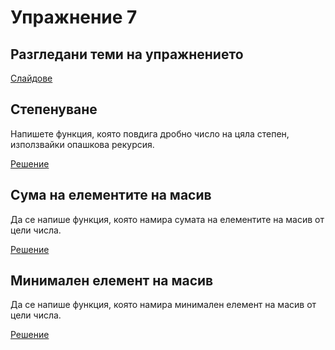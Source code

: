 Упражнение 7
============

Разгледани теми на упражнението
-------------------------------
[Слайдове](https://speakerdeck.com/dimitaruzunov/uvod-v-proghramiranieto-7)

Степенуване
-----------
Напишете функция, която повдига дробно число на цяла степен, използвайки
опашкова рекурсия.

[Решение](pow.cpp)

Сума на елементите на масив
---------------------------
Да се напише функция, която намира сумата на елементите на масив от цели числа.

[Решение](sum-elements.cpp)

Минимален елемент на масив
--------------------------
Да се напише функция, която намира минимален елемент на масив от цели числа.

[Решение](min-element.cpp)
